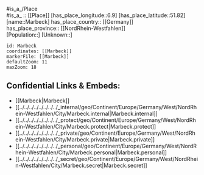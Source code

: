 ﻿---
location: [51.82,6.9] 
mapzoom: [7,12] 
mapmarker: city 
type: City
tags:
- geo/City


SpocWebEntityId: 32269
isDeleted: false
confidential: public

---
#is_a_/Place  
#is_a_ :: [[Place]] 
[has_place_longitude::6.9] 
[has_place_latitude::51.82] 
[name::Marbeck] 
has_place_country:: [[Germany]]  
has_place_province:: [[NordRhein-Westfahlen]]  
[Population::] 
[Unknown::] 


```leaflet
id: Marbeck
coordinates: [[Marbeck]] 
markerFile: [[Marbeck]] 
defaultZoom: 11 
maxZoom: 18
```


## Confidential Links & Embeds: 
- [[Marbeck|Marbeck]]  
- [[../../../../../../../../_internal/geo/Continent/Europe/Germany/West/NordRhein-Westfahlen/City/Marbeck.internal|Marbeck.internal]] 
- [[../../../../../../../../_protect/geo/Continent/Europe/Germany/West/NordRhein-Westfahlen/City/Marbeck.protect|Marbeck.protect]] 
- [[../../../../../../../../_private/geo/Continent/Europe/Germany/West/NordRhein-Westfahlen/City/Marbeck.private|Marbeck.private]] 
- [[../../../../../../../../_personal/geo/Continent/Europe/Germany/West/NordRhein-Westfahlen/City/Marbeck.personal|Marbeck.personal]] 
- [[../../../../../../../../_secret/geo/Continent/Europe/Germany/West/NordRhein-Westfahlen/City/Marbeck.secret|Marbeck.secret]] 
